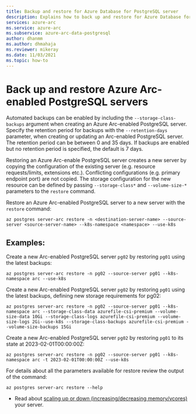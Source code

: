 ```yaml
---
title: Backup and restore for Azure Database for PostgreSQL server
description: Explains how to back up and restore for Azure Database for PostgreSQL servers
services: azure-arc
ms.service: azure-arc
ms.subservice: azure-arc-data-postgresql
author: dhanmm
ms.author: dhmahaja
ms.reviewer: mikeray
ms.date: 11/03/2021
ms.topic: how-to
---
```


# Back up and restore Azure Arc-enabled PostgreSQL servers

Automated backups can be enabled by including the `--storage-class-backups` argument when creating an Azure Arc-enabled PostgreSQL server. Specify the retention period for backups with the `--retention-days` parameter, when creating or updating an Arc-enabled PostgreSQL server. The retention period can be between 0 and 35 days. If backups are enabled but no retention period is specified, the default is 7 days.

Restoring an Azure Arc-enable PostgreSQL server creates a new server by copying the configuration of the existing server (e.g. resource requests/limits, extensions etc.). Conflicting configurations (e.g. primary endpoint port) are not copied. The storage configuration for the new resource can be defined by passing `--storage-class*` and `--volume-size-*` parameters to the `restore` command.

Restore an Azure Arc-enabled PostgreSQL server to a new server with the `restore` command:
```azurecli
az postgres server-arc restore -n <destination-server-name> --source-server <source-server-name> --k8s-namespace <namespace> --use-k8s
```

## Examples:

Create a new Arc-enabled PostgreSQL server `pg02` by restoring `pg01` using the latest backups:
```azurecli
az postgres server-arc restore -n pg02 --source-server pg01 --k8s-namespace arc --use-k8s
```

Create a new Arc-enabled PostgreSQL server `pg02` by restoring `pg01` using the latest backups, defining new storage requirements for pg02:
```azurecli
az postgres server-arc restore -n pg02 --source-server pg01 --k8s-namespace arc --storage-class-data azurefile-csi-premium --volume-size-data 10Gi --storage-class-logs azurefile-csi-premium --volume-size-logs 2Gi--use-k8s --storage-class-backups azurefile-csi-premium --volume-size-backups 15Gi
```

Create a new Arc-enabled PostgreSQL server `pg02` by restoring `pg01` to its state at 2023-02-01T00:00:00Z:
```azurecli
az postgres server-arc restore -n pg02 --source-server pg01 --k8s-namespace arc -t 2023-02-01T00:00:00Z --use-k8s
```

For details about all the parameters available for restore review the output of the command:
```azurecli
az postgres server-arc restore --help
```

- Read about [scaling up or down (increasing/decreasing memory/vcores)](scale-up-down-postgresql-server-using-cli.md) your server.
